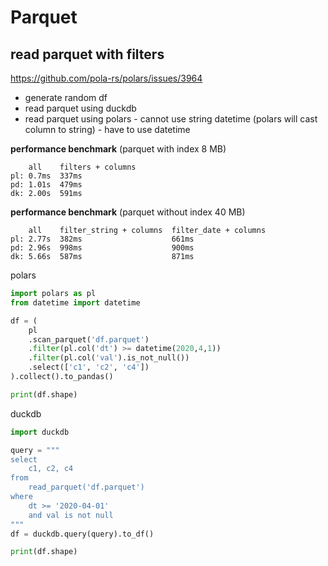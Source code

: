 # Parquet

## read parquet with filters
https://github.com/pola-rs/polars/issues/3964
- generate random df
- read parquet using duckdb
- read parquet using polars - cannot use string datetime (polars will cast column to string) - have to use datetime

**performance benchmark** (parquet with index 8 MB)
```
    all    filters + columns
pl: 0.7ms  337ms
pd: 1.01s  479ms
dk: 2.00s  591ms
```

**performance benchmark** (parquet without index 40 MB)
```
    all    filter_string + columns  filter_date + columns
pl: 2.77s  382ms                    661ms
pd: 2.96s  998ms                    900ms
dk: 5.66s  587ms                    871ms
```

polars
```py
import polars as pl
from datetime import datetime

df = (
    pl
    .scan_parquet('df.parquet')
    .filter(pl.col('dt') >= datetime(2020,4,1))
    .filter(pl.col('val').is_not_null())
    .select(['c1', 'c2', 'c4'])
).collect().to_pandas()

print(df.shape)
```

duckdb
```py
import duckdb

query = """
select
    c1, c2, c4
from
    read_parquet('df.parquet')
where
    dt >= '2020-04-01'
    and val is not null
"""
df = duckdb.query(query).to_df()

print(df.shape)
```
